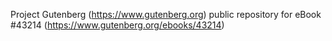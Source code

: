 Project Gutenberg (https://www.gutenberg.org) public repository for eBook #43214 (https://www.gutenberg.org/ebooks/43214)
